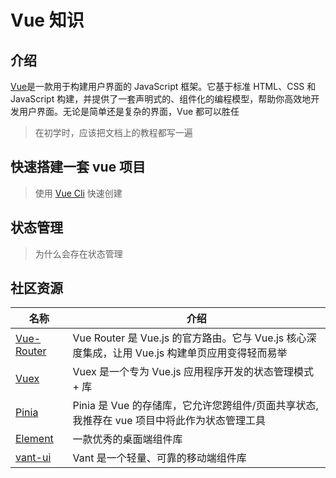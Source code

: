 # Vue 知识

## 介绍

[Vue](https://cn.vuejs.org/guide/introduction.html)是一款用于构建用户界面的 JavaScript 框架。它基于标准 HTML、CSS 和 JavaScript 构建，并提供了一套声明式的、组件化的编程模型，帮助你高效地开发用户界面。无论是简单还是复杂的界面，Vue 都可以胜任

> 在初学时，应该把文档上的教程都写一遍

## 快速搭建一套 vue 项目

> 使用 [Vue Cli](https://cli.vuejs.org/zh/) 快速创建

## 状态管理

> 为什么会存在状态管理

## 社区资源

| 名称                                                             | 介绍                                                                                            |
| ---------------------------------------------------------------- | ----------------------------------------------------------------------------------------------- |
| [Vue-Router](https://router.vuejs.org/zh/guide/)                 | Vue Router 是 Vue.js 的官方路由。它与 Vue.js 核心深度集成，让用 Vue.js 构建单页应用变得轻而易举 |
| [Vuex](https://vuex.vuejs.org/zh/)                               | Vuex 是一个专为 Vue.js 应用程序开发的状态管理模式 + 库                                          |
| [Pinia](https://pinia.web3doc.top/introduction.html)             | Pinia 是 Vue 的存储库，它允许您跨组件/页面共享状态, 我推荐在 vue 项目中将此作为状态管理工具     |
| [Element](https://element-plus.gitee.io/zh-CN/guide/design.html) | 一款优秀的桌面端组件库                                                                          |
| [vant-ui](https://vant-ui.github.io/vant/#/zh-CN/home)           | Vant 是一个轻量、可靠的移动端组件库                                                             |
